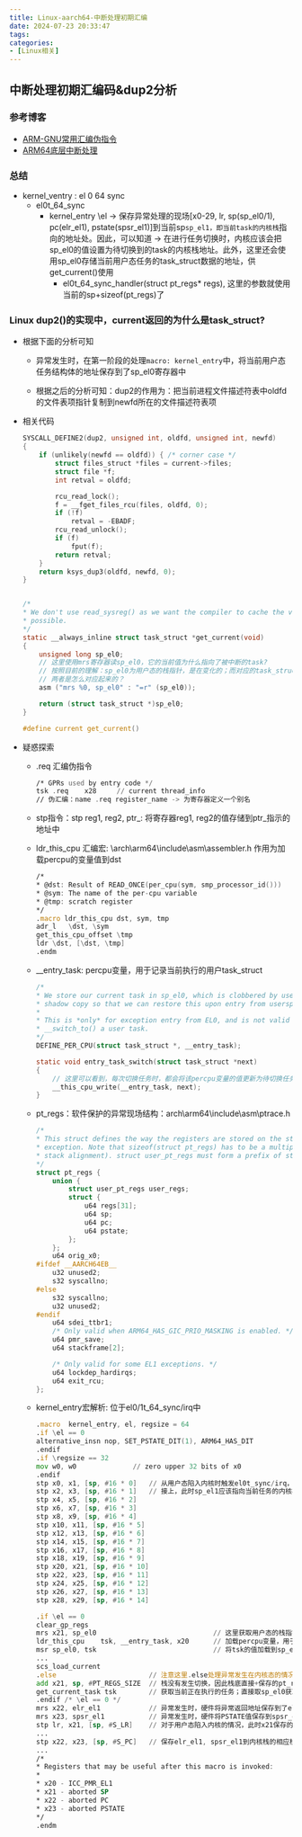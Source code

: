 ```yaml
---
title: Linux-aarch64-中断处理初期汇编
date: 2024-07-23 20:33:47
tags:
categories:
- [Linux相关]
---
```


## 中断处理初期汇编码&dup2分析

### 参考博客

- [ARM-GNU常用汇编伪指令](https://www.cnblogs.com/niezhongle/p/11088658.html)
- [ARM64底层中断处理](https://blog.csdn.net/jasonactions/article/details/115689462)

### 总结

* kernel_ventry : el 0 64 sync
    * el0t_64_sync
        * kernel_entry \el -> 保存异常处理的现场[x0-29, lr, sp(sp_el0/1), pc(elr_el1), pstate(spsr_el1)]到当前sp`sp_el1，即当前task的内核栈`指向的地址处。因此，可以知道 -> 在进行任务切换时，内核应该会把sp_el0的值设置为待切换到的task的内核栈地址。此外，这里还会使用sp_el0存储当前用户态任务的task_struct数据的地址，供get_current()使用
            * el0t_64_sync_handler(struct pt_regs* regs), 这里的参数就使用当前的sp+sizeof(pt_regs)了


### Linux dup2()的实现中，current返回的为什么是task_struct?
* 根据下面的分析可知
    - 异常发生时，在第一阶段的处理`macro: kernel_entry`中，将当前用户态任务结构体的地址保存到了sp_el0寄存器中

    - 根据之后的分析可知：dup2的作用为：把当前进程文件描述符表中oldfd的文件表项指针复制到newfd所在的文件描述符表项

- 相关代码
    ```c
    SYSCALL_DEFINE2(dup2, unsigned int, oldfd, unsigned int, newfd)
    {
        if (unlikely(newfd == oldfd)) { /* corner case */
            struct files_struct *files = current->files;
            struct file *f;
            int retval = oldfd;

            rcu_read_lock();
            f = __fget_files_rcu(files, oldfd, 0);
            if (!f)
                retval = -EBADF;
            rcu_read_unlock();
            if (f)
                fput(f);
            return retval;
        }
        return ksys_dup3(oldfd, newfd, 0);
    }


    /*
    * We don't use read_sysreg() as we want the compiler to cache the value where
    * possible.
    */
    static __always_inline struct task_struct *get_current(void)
    {
        unsigned long sp_el0;
        // 这里使用mrs寄存器读sp_el0，它的当前值为什么指向了被中断的task?
        // 按照目前的理解：sp_el0为用户态的栈指针，是在变化的；而对应的task_struct的地址应该是一个确定的值！
        // 两者是怎么对应起来的？
        asm ("mrs %0, sp_el0" : "=r" (sp_el0));

        return (struct task_struct *)sp_el0;
    }

    #define current get_current()
    ```
- 疑惑探索
    - .req 汇编伪指令
        ```asm
        /* GPRs used by entry code */
        tsk	.req	x28		// current thread_info
        // 伪汇编：name .req register_name -> 为寄存器定义一个别名
        ```

    - stp指令：stp reg1, reg2, ptr_: 将寄存器reg1, reg2的值存储到ptr_指示的地址中

    - ldr_this_cpu 汇编宏: \arch\arm64\include\asm\assembler.h
        作用为加载percpu的变量值到dst
        ```asm
        /*
        * @dst: Result of READ_ONCE(per_cpu(sym, smp_processor_id()))
        * @sym: The name of the per-cpu variable
        * @tmp: scratch register
        */
        .macro ldr_this_cpu dst, sym, tmp
        adr_l	\dst, \sym
        get_this_cpu_offset \tmp
        ldr	\dst, [\dst, \tmp]
        .endm
        ```

    - __entry_task: percpu变量，用于记录当前执行的用户task_struct
        ```c
        /*
        * We store our current task in sp_el0, which is clobbered by userspace. Keep a
        * shadow copy so that we can restore this upon entry from userspace.
        *
        * This is *only* for exception entry from EL0, and is not valid until we
        * __switch_to() a user task.
        */
        DEFINE_PER_CPU(struct task_struct *, __entry_task);

        static void entry_task_switch(struct task_struct *next)
        {
            // 这里可以看到，每次切换任务时，都会将该percpu变量的值更新为待切换任务的task_struct地址
            __this_cpu_write(__entry_task, next);
        }
        ```

    - pt_regs：软件保护的异常现场结构：arch\arm64\include\asm\ptrace.h
        ```c
        /*
        * This struct defines the way the registers are stored on the stack during an
        * exception. Note that sizeof(struct pt_regs) has to be a multiple of 16 (for
        * stack alignment). struct user_pt_regs must form a prefix of struct pt_regs.
        */
        struct pt_regs {
            union {
                struct user_pt_regs user_regs;
                struct {
                    u64 regs[31];
                    u64 sp;
                    u64 pc;
                    u64 pstate;
                };
            };
            u64 orig_x0;
        #ifdef __AARCH64EB__
            u32 unused2;
            s32 syscallno;
        #else
            s32 syscallno;
            u32 unused2;
        #endif
            u64 sdei_ttbr1;
            /* Only valid when ARM64_HAS_GIC_PRIO_MASKING is enabled. */
            u64 pmr_save;
            u64 stackframe[2];

            /* Only valid for some EL1 exceptions. */
            u64 lockdep_hardirqs;
            u64 exit_rcu;
        };
        ```


    - kernel_entry宏解析: 位于el0/1t_64_sync/irq中
        ```asm
        .macro	kernel_entry, el, regsize = 64
        .if	\el == 0
        alternative_insn nop, SET_PSTATE_DIT(1), ARM64_HAS_DIT
        .endif
        .if	\regsize == 32
        mov	w0, w0				// zero upper 32 bits of x0
        .endif
        stp	x0, x1, [sp, #16 * 0]   // 从用户态陷入内核时触发el0t_sync/irq，因此当前的sp已经指向了sp_el1
        stp	x2, x3, [sp, #16 * 1]   // 接上，此时sp_el1应该指向当前任务的内核栈：应该有一种机制在任务切换时，将sp_el1设置为待切换任务的内核栈
        stp	x4, x5, [sp, #16 * 2]
        stp	x6, x7, [sp, #16 * 3]
        stp	x8, x9, [sp, #16 * 4]
        stp	x10, x11, [sp, #16 * 5]
        stp	x12, x13, [sp, #16 * 6]
        stp	x14, x15, [sp, #16 * 7]
        stp	x16, x17, [sp, #16 * 8]
        stp	x18, x19, [sp, #16 * 9]
        stp	x20, x21, [sp, #16 * 10]
        stp	x22, x23, [sp, #16 * 11]
        stp	x24, x25, [sp, #16 * 12]
        stp	x26, x27, [sp, #16 * 13]
        stp	x28, x29, [sp, #16 * 14]

        .if	\el == 0
        clear_gp_regs
        mrs	x21, sp_el0                             // 这里获取用户态的栈指针
        ldr_this_cpu	tsk, __entry_task, x20      // 加载percpu变量，用于记录当前执行的用户task_struct
        msr	sp_el0, tsk                             // 将tsk的值加载到sp_el0，供后续get_current()使用
        ...
        scs_load_current
        .else                       // 注意这里.else处理异常发生在内核态的情况
        add	x21, sp, #PT_REGS_SIZE  // 栈没有发生切换，因此栈底直接+保存的pt_regs的大小即可
        get_current_task tsk        // 获取当前正在执行的任务；直接取sp_el0获取，因为之前一定发生过用户态陷入内核态的操作
        .endif /* \el == 0 */
        mrs	x22, elr_el1            // 异常发生时，硬件将异常返回地址保存到了elr_elx寄存器中。同步异常：当前地址；异步：next
        mrs	x23, spsr_el1           // 异常发生时，硬件将PSTATE值保存到spsr_elx，用于异常返回时，恢复PE的状态
        stp	lr, x21, [sp, #S_LR]    // 对于用户态陷入内核的情况，此时x21保存的是sp_el0，即用户态栈地址。lr保存到x[30], x21保存到sp
        ...
        stp	x22, x23, [sp, #S_PC]   // 保存elr_el1, spsr_el1到内核栈的相应栈帧位置处
        ...
        /*
        * Registers that may be useful after this macro is invoked:
        *
        * x20 - ICC_PMR_EL1
        * x21 - aborted SP
        * x22 - aborted PC
        * x23 - aborted PSTATE
        */
        .endm
        ```
    


